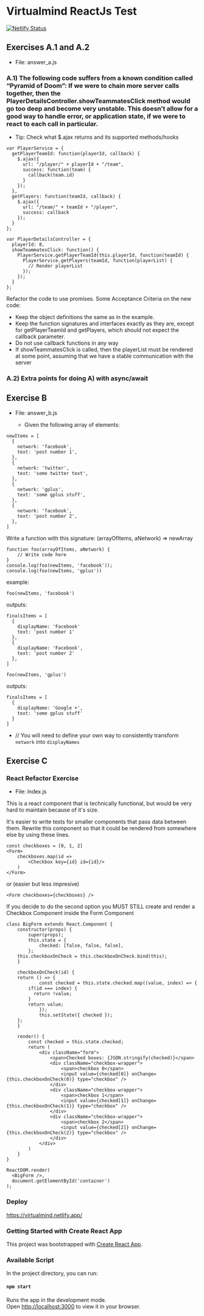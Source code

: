 # Virtualmind ReactJs Test

[![Netlify Status](https://api.netlify.com/api/v1/badges/e92f3e37-621c-4adc-aee6-7d7b67634411/deploy-status)](https://app.netlify.com/sites/virtualmind/deploys)

## Exercises A.1 and A.2
* File: answer_a.js

### A.1) The following code suffers from a known condition called “Pyramid of Doom”: If we were to chain more server calls together, then the PlayerDetailsController.showTeammatesClick method would go too deep and become very unstable. This doesn’t allow for a good way to handle error, or application state, if we were to react to each call in particular.

  - Tip: Check what $.ajax returns and its supported methods/hooks

```
var PlayerService = {
  getPlayerTeamId: function(playerId, callback) {
    $.ajax({
      url: "/player/" + playerId + "/team",
      success: function(team) {
        callback(team.id)
      }
    });
  },
  getPlayers: function(teamId, callback) {
    $.ajax({
      url: "/team/" + teamId + "/player",
      success: callback
    });
  }
};

var PlayerDetailsController = {
  playerId: 8,
  showTeammatesClick: function() {
    PlayerService.getPlayerTeamId(this.playerId, function(teamId) {
      PlayerService.getPlayers(teamId, function(playerList) {
        // Render playerList
      });
    });
  }
};
```

Refactor the code to use promises. Some Acceptance Criteria on the new code:
  - Keep the object definitions the same as in the example.
  - Keep the function signatures and interfaces exactly as they are, except for getPlayerTeamId and getPlayers, which should not expect the callback parameter.
  - Do not use callback functions in any way
  - If showTeammatesClick is called, then the playerList must be rendered at some point, assuming that we have a stable communication with the server

### A.2) Extra points for doing A) with async/await

## Exercise B
* File: answer_b.js

  - Given the following array of elements:

```
newItems = [
  {
    network: 'facebook',
    text: 'post number 1',
  },
  {
    network: 'twitter',
    text: 'some twitter text',
  },
  {
    network: 'gplus',
    text: 'some gplus stuff',
  },
  {
    network: 'facebook',
    text: 'post number 2',
  },
]
```

Write a function with this signature: 
  (arrayOfItems, aNetwork) => newArray

```
function foo(arrayOfItems, aNetwork) {
	// Write code here
}
console.log(foo(newItems, 'facebook'));
console.log(foo(newItems, 'gplus'))
```

example:
```
foo(newItems, 'facebook')
```

outputs:
```
finalsItems = [
  {
    displayName: 'Facebook'
    text: 'post number 1'
  },
  {
    displayName: 'Facebook',
    text: 'post number 2'
  },
]
```
```
foo(newItems, 'gplus')
```
outputs:
```
finalsItems = [
  {
    displayName: 'Google +',
    text: 'some gplus stuff'
  }
]
```

- // You will need to define your own way to consistently transform `network` into `displayNames`



## Exercise C

### React Refactor Exercise 
* File: index.js

This is a react component that is technically functional, but would be very hard to maintain because of it's size.

It's easier to write tests for smaller components that pass data between them. Rewrite this component so that it could be rendered from somewhere else by using these lines.

```
const checkboxes = [0, 1, 2]
<Form>
	checkboxes.map(id =>
		<Checkbox key={id} id={id}/>
	)
</Form>
```

or (easier but less impresive)
```
<Form checkboxes={checkboxes} />
```

If you decide to do the second option you MUST STILL create and render a Checkbox Component inside the Form Component

```
class BigForm extends React.Component {
	constructor(props) {
		super(props);
		this.state = {
			checked: [false, false, false],
		};
    this.checkboxOnCheck = this.checkboxOnCheck.bind(this);
	}

	checkboxOnCheck(id) {
  	return () => {
			const checked = this.state.checked.map((value, index) => {
        if(id === index) {
          return !value;
        }
        return value;
			});
			this.setState({ checked });
    };
	}

	render() {
		const checked = this.state.checked;
		return (
			<div className="form">
				<span>Checked boxes: {JSON.stringify(checked)}</span>
				<div className="checkbox-wrapper">
					<span>checkbox 0</span>
					<input value={checked[0]} onChange={this.checkboxOnCheck(0)} type="checkbox" />
				</div>
				<div className="checkbox-wrapper">
					<span>checkbox 1</span>
					<input value={checked[1]} onChange={this.checkboxOnCheck(1)} type="checkbox" />
				</div>
				<div className="checkbox-wrapper">
					<span>checkbox 2</span>
					<input value={checked[2]} onChange={this.checkboxOnCheck(2)} type="checkbox" />
				</div>
			</div>
		)
	}
}

ReactDOM.render(
  <BigForm />,
  document.getElementById('container')
);
```

### Deploy

https://virtualmind.netlify.app/

### Getting Started with Create React App

This project was bootstrapped with [Create React App](https://github.com/facebook/create-react-app).

### Available Script

In the project directory, you can run:

#### `npm start`

Runs the app in the development mode.\
Open [http://localhost:3000](http://localhost:3000) to view it in your browser.

